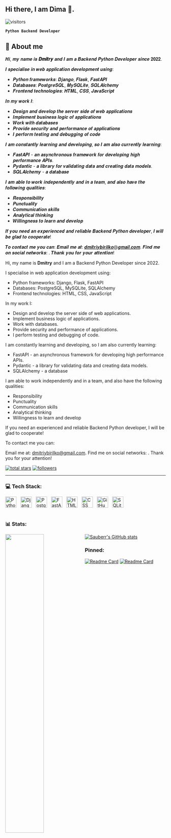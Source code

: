 ## Hi there, I am Dima :wave:.

![visitors](https://vbr.nathanchung.dev/badge?page_id=Sauberr.Sauberr&color=00BFFF)

**`Python Backend Developer`**

## 💬 About me

𝑯𝒊, 𝒎𝒚 𝒏𝒂𝒎𝒆 𝒊𝒔 **𝑫𝒎𝒊𝒕𝒓𝒚** 𝒂𝒏𝒅 𝑰 𝒂𝒎 𝒂 𝑩𝒂𝒄𝒌𝒆𝒏𝒅 𝑷𝒚𝒕𝒉𝒐𝒏 𝑫𝒆𝒗𝒆𝒍𝒐𝒑𝒆𝒓 𝒔𝒊𝒏𝒄𝒆 𝟐𝟎𝟐𝟐.

𝑰 𝒔𝒑𝒆𝒄𝒊𝒂𝒍𝒊𝒔𝒆 𝒊𝒏 𝒘𝒆𝒃 𝒂𝒑𝒑𝒍𝒊𝒄𝒂𝒕𝒊𝒐𝒏 𝒅𝒆𝒗𝒆𝒍𝒐𝒑𝒎𝒆𝒏𝒕 𝒖𝒔𝒊𝒏𝒈:
  - 𝑷𝒚𝒕𝒉𝒐𝒏 𝒇𝒓𝒂𝒎𝒆𝒘𝒐𝒓𝒌𝒔: 𝑫𝒋𝒂𝒏𝒈𝒐, 𝑭𝒍𝒂𝒔𝒌, 𝑭𝒂𝒔𝒕𝑨𝑷𝑰
  - 𝑫𝒂𝒕𝒂𝒃𝒂𝒔𝒆𝒔: 𝑷𝒐𝒔𝒕𝒈𝒓𝒆𝑺𝑸𝑳, 𝑴𝒚𝑺𝑸𝑳𝒊𝒕𝒆, 𝑺𝑸𝑳𝑨𝒍𝒄𝒉𝒆𝒎𝒚
  - 𝑭𝒓𝒐𝒏𝒕𝒆𝒏𝒅 𝒕𝒆𝒄𝒉𝒏𝒐𝒍𝒐𝒈𝒊𝒆𝒔: 𝑯𝑻𝑴𝑳, 𝑪𝑺𝑺, 𝑱𝒂𝒗𝒂𝑺𝒄𝒓𝒊𝒑𝒕
    
𝑰𝒏 𝒎𝒚 𝒘𝒐𝒓𝒌 𝑰:
  - 𝑫𝒆𝒔𝒊𝒈𝒏 𝒂𝒏𝒅 𝒅𝒆𝒗𝒆𝒍𝒐𝒑 𝒕𝒉𝒆 𝒔𝒆𝒓𝒗𝒆𝒓 𝒔𝒊𝒅𝒆 𝒐𝒇 𝒘𝒆𝒃 𝒂𝒑𝒑𝒍𝒊𝒄𝒂𝒕𝒊𝒐𝒏𝒔
  - 𝑰𝒎𝒑𝒍𝒆𝒎𝒆𝒏𝒕 𝒃𝒖𝒔𝒊𝒏𝒆𝒔𝒔 𝒍𝒐𝒈𝒊𝒄 𝒐𝒇 𝒂𝒑𝒑𝒍𝒊𝒄𝒂𝒕𝒊𝒐𝒏𝒔
  - 𝑾𝒐𝒓𝒌 𝒘𝒊𝒕𝒉 𝒅𝒂𝒕𝒂𝒃𝒂𝒔𝒆𝒔
  - 𝑷𝒓𝒐𝒗𝒊𝒅𝒆 𝒔𝒆𝒄𝒖𝒓𝒊𝒕𝒚 𝒂𝒏𝒅 𝒑𝒆𝒓𝒇𝒐𝒓𝒎𝒂𝒏𝒄𝒆 𝒐𝒇 𝒂𝒑𝒑𝒍𝒊𝒄𝒂𝒕𝒊𝒐𝒏𝒔
  - 𝑰 𝒑𝒆𝒓𝒇𝒐𝒓𝒎 𝒕𝒆𝒔𝒕𝒊𝒏𝒈 𝒂𝒏𝒅 𝒅𝒆𝒃𝒖𝒈𝒈𝒊𝒏𝒈 𝒐𝒇 𝒄𝒐𝒅𝒆

𝑰 𝒂𝒎 𝒄𝒐𝒏𝒔𝒕𝒂𝒏𝒕𝒍𝒚 𝒍𝒆𝒂𝒓𝒏𝒊𝒏𝒈 𝒂𝒏𝒅 𝒅𝒆𝒗𝒆𝒍𝒐𝒑𝒊𝒏𝒈, 𝒔𝒐 𝑰 𝒂𝒎 𝒂𝒍𝒔𝒐 𝒄𝒖𝒓𝒓𝒆𝒏𝒕𝒍𝒚 𝒍𝒆𝒂𝒓𝒏𝒊𝒏𝒈:
  - 𝑭𝒂𝒔𝒕𝑨𝑷𝑰 - 𝒂𝒏 𝒂𝒔𝒚𝒏𝒄𝒉𝒓𝒐𝒏𝒐𝒖𝒔 𝒇𝒓𝒂𝒎𝒆𝒘𝒐𝒓𝒌 𝒇𝒐𝒓 𝒅𝒆𝒗𝒆𝒍𝒐𝒑𝒊𝒏𝒈 𝒉𝒊𝒈𝒉 𝒑𝒆𝒓𝒇𝒐𝒓𝒎𝒂𝒏𝒄𝒆 𝑨𝑷𝑰𝒔.
  - 𝑷𝒚𝒅𝒂𝒏𝒕𝒊𝒄 - 𝒂 𝒍𝒊𝒃𝒓𝒂𝒓𝒚 𝒇𝒐𝒓 𝒗𝒂𝒍𝒊𝒅𝒂𝒕𝒊𝒏𝒈 𝒅𝒂𝒕𝒂 𝒂𝒏𝒅 𝒄𝒓𝒆𝒂𝒕𝒊𝒏𝒈 𝒅𝒂𝒕𝒂 𝒎𝒐𝒅𝒆𝒍𝒔.
  - 𝑺𝑸𝑳𝑨𝒍𝒄𝒉𝒆𝒎𝒚 - 𝒂 𝒅𝒂𝒕𝒂𝒃𝒂𝒔𝒆

𝑰 𝒂𝒎 𝒂𝒃𝒍𝒆 𝒕𝒐 𝒘𝒐𝒓𝒌 𝒊𝒏𝒅𝒆𝒑𝒆𝒏𝒅𝒆𝒏𝒕𝒍𝒚 𝒂𝒏𝒅 𝒊𝒏 𝒂 𝒕𝒆𝒂𝒎, 𝒂𝒏𝒅 𝒂𝒍𝒔𝒐 𝒉𝒂𝒗𝒆 𝒕𝒉𝒆 𝒇𝒐𝒍𝒍𝒐𝒘𝒊𝒏𝒈 𝒒𝒖𝒂𝒍𝒊𝒕𝒊𝒆𝒔:
  - 𝑹𝒆𝒔𝒑𝒐𝒏𝒔𝒊𝒃𝒊𝒍𝒊𝒕𝒚
  - 𝑷𝒖𝒏𝒄𝒕𝒖𝒂𝒍𝒊𝒕𝒚
  - 𝑪𝒐𝒎𝒎𝒖𝒏𝒊𝒄𝒂𝒕𝒊𝒐𝒏 𝒔𝒌𝒊𝒍𝒍𝒔
  - 𝑨𝒏𝒂𝒍𝒚𝒕𝒊𝒄𝒂𝒍 𝒕𝒉𝒊𝒏𝒌𝒊𝒏𝒈
  - 𝑾𝒊𝒍𝒍𝒊𝒏𝒈𝒏𝒆𝒔𝒔 𝒕𝒐 𝒍𝒆𝒂𝒓𝒏 𝒂𝒏𝒅 𝒅𝒆𝒗𝒆𝒍𝒐𝒑
  
𝑰𝒇 𝒚𝒐𝒖 𝒏𝒆𝒆𝒅 𝒂𝒏 𝒆𝒙𝒑𝒆𝒓𝒊𝒆𝒏𝒄𝒆𝒅 𝒂𝒏𝒅 𝒓𝒆𝒍𝒊𝒂𝒃𝒍𝒆 𝑩𝒂𝒄𝒌𝒆𝒏𝒅 𝑷𝒚𝒕𝒉𝒐𝒏 𝒅𝒆𝒗𝒆𝒍𝒐𝒑𝒆𝒓, 𝑰 𝒘𝒊𝒍𝒍 𝒃𝒆 𝒈𝒍𝒂𝒅 𝒕𝒐 𝒄𝒐𝒐𝒑𝒆𝒓𝒂𝒕𝒆!

𝑻𝒐 𝒄𝒐𝒏𝒕𝒂𝒄𝒕 𝒎𝒆 𝒚𝒐𝒖 𝒄𝒂𝒏:
𝑬𝒎𝒂𝒊𝒍 𝒎𝒆 𝒂𝒕: 𝒅𝒎𝒊𝒕𝒓𝒊𝒚𝒃𝒊𝒓𝒊𝒍𝒌𝒐@𝒈𝒎𝒂𝒊𝒍.𝒄𝒐𝒎.
𝑭𝒊𝒏𝒅 𝒎𝒆 𝒐𝒏 𝒔𝒐𝒄𝒊𝒂𝒍 𝒏𝒆𝒕𝒘𝒐𝒓𝒌𝒔: . 
𝑻𝒉𝒂𝒏𝒌 𝒚𝒐𝒖 𝒇𝒐𝒓 𝒚𝒐𝒖𝒓 𝒂𝒕𝒕𝒆𝒏𝒕𝒊𝒐𝒏!

Hi, my name is **Dmitry** and I am a Backend Python Developer since 2022.

I specialise in web application development using:

- Python frameworks: Django, Flask, FastAPI
- Databases: PostgreSQL, MySQLite, SQLAlchemy
- Frontend technologies: HTML, CSS, JavaScript

In my work I:

- Design and develop the server side of web applications.
- Implement business logic of applications.
- Work with databases.
- Provide security and performance of applications.
- I perform testing and debugging of code.

I am constantly learning and developing, so I am also currently learning:

- FastAPI - an asynchronous framework for developing high performance APIs.
- Pydantic - a library for validating data and creating data models.
- SQLAlchemy - a database

I am able to work independently and in a team, and also have the following qualities:

- Responsibility
- Punctuality
- Communication skills
- Analytical thinking
- Willingness to learn and develop

If you need an experienced and reliable Backend Python developer, I will be glad to cooperate!

To contact me you can:

Email me at: dmitriybirilko@gmail.com.
Find me on social networks: .
Thank you for your attention!

<p align="left">
  <a href="https://github.com/Sauberr?tab=repositories&sort=stargazers">
    <img alt="total stars" title="Total stars on GitHub" src="https://custom-icon-badges.demolab.com/github/stars/Sauberr?color=55960c&style=for-the-badge&labelColor=488207&logo=star"/></a>
  <a href="https://github.com/Sauberr?tab=followers">
    <img alt="followers" title="Follow me on GitHub" src="https://custom-icon-badges.demolab.com/github/followers/Sauberr?color=236ad3&labelColor=1155ba&style=for-the-badge&logo=person-add&label=Follow&logoColor=white"/></a>
</p>

<hr>

### 💻  Tech Stack:
<img align="left" alt="Python" width="35px" style="padding-right:10px;" src="https://cdn.jsdelivr.net/gh/devicons/devicon/icons/python/python-original.svg" />
<img align="left" alt="Django" width="35px" style="padding-right:10px;" src="https://cdn.jsdelivr.net/gh/devicons/devicon/icons/django/django-plain.svg" />
<img align="left" alt="PostgreSQL" width="35px" style="padding-right:10px;" src="https://cdn.jsdelivr.net/gh/devicons/devicon/icons/postgresql/postgresql-original-wordmark.svg" />
<img align="left" alt="FastAPI" width="35px" style="padding-right:10px;" src="https://cdn.jsdelivr.net/gh/devicons/devicon/icons/fastapi/fastapi-plain.svg" />
<img align="left" alt="HTML5" width="35px" style="padding-right:10px;" src="https://cdn.jsdelivr.net/gh/devicons/devicon/icons/html5/html5-original-wordmark.svg" />
<img align="left" alt="CSS" width="35px" style="padding-right:10px;" src="https://cdn.jsdelivr.net/gh/devicons/devicon/icons/css3/css3-original-wordmark.svg" />
<img align="left" alt="GitHub" width="35px" style="padding-right:10px;" src="https://cdn.jsdelivr.net/gh/devicons/devicon/icons/github/github-original-wordmark.svg" />
<img align="left" alt="SQLite" width="35px" style="padding-right:10px;" src="https://cdn.jsdelivr.net/gh/devicons/devicon/icons/sqlite/sqlite-original-wordmark.svg" />

<br clear="left"/>
<br clear="left"/>

### 📊 Stats:

<img align="left" width="49%" src="https://github-readme-stats.vercel.app/api/top-langs/?username=sauberr&langs_count=8&layout=compact&theme=merko"/>

[![Sauberr's GitHub stats](https://github-readme-stats.vercel.app/api?username=sauberr&show_icons=true&theme=merko)](https://github.com/Sauberr)








 ### Pinned:
[![Readme Card](https://github-readme-stats.vercel.app/api/pin/?username=sauberr&repo=ping_pong_game.py)](https://github.com/Sauberr/ping_pong_game)
[![Readme Card](https://github-readme-stats.vercel.app/api/pin/?username=sauberr&repo=todo_app)](https://github.com/Sauberr/todo_app) 
